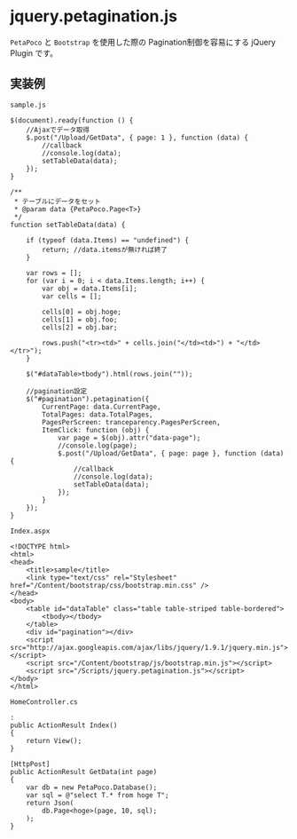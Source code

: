 jquery.petagination.js
============

`PetaPoco` と `Bootstrap` を使用した際の
Pagination制御を容易にする jQuery Plugin です。

実装例
-----

`sample.js`


    $(document).ready(function () {
        //Ajaxでデータ取得
        $.post("/Upload/GetData", { page: 1 }, function (data) {
            //callback
            //console.log(data);
            setTableData(data);
        });
    }

    /**
     * テーブルにデータをセット
     * @param data {PetaPoco.Page<T>}
     */
    function setTableData(data) {

        if (typeof (data.Items) == "undefined") {
            return; //data.itemsが無ければ終了
        }

        var rows = [];
        for (var i = 0; i < data.Items.length; i++) {
            var obj = data.Items[i];
            var cells = [];

            cells[0] = obj.hoge;
            cells[1] = obj.foo;
            cells[2] = obj.bar;

            rows.push("<tr><td>" + cells.join("</td><td>") + "</td></tr>");
        }

        $("#dataTable>tbody").html(rows.join(""));

        //pagination設定
        $("#pagination").petagination({
            CurrentPage: data.CurrentPage,
            TotalPages: data.TotalPages,
            PagesPerScreen: tranceparency.PagesPerScreen,
            ItemClick: function (obj) {
                var page = $(obj).attr("data-page");
                //console.log(page);
                $.post("/Upload/GetData", { page: page }, function (data) {
                    //callback
                    //console.log(data);
                    setTableData(data);
                });
            }
        });
    }


`Index.aspx`

    <!DOCTYPE html>
    <html>
    <head>
        <title>sample</title>
        <link type="text/css" rel="Stylesheet" href="/Content/bootstrap/css/bootstrap.min.css" />
    </head>
    <body>
        <table id="dataTable" class="table table-striped table-bordered">
            <tbody></tbody>
        </table>
        <div id="pagination"></div>
        <script src="http://ajax.googleapis.com/ajax/libs/jquery/1.9.1/jquery.min.js"></script>
        <script src="/Content/bootstrap/js/bootstrap.min.js"></script>
        <script src="/Scripts/jquery.petagination.js"></script>
    </body>
    </html>



`HomeController.cs`

    :
    public ActionResult Index()
    {
        return View();
    }

    [HttpPost]
    public ActionResult GetData(int page)
    {
        var db = new PetaPoco.Database();
        var sql = @"select T.* from hoge T";
        return Json(
            db.Page<hoge>(page, 10, sql);
        );
    }

